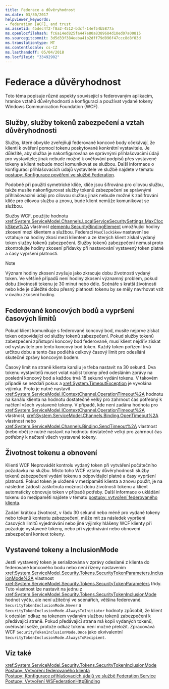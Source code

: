 ```yaml
---
title: Federace a důvěryhodnost
ms.date: 03/30/2017
helpviewer_keywords:
- federation [WCF], and trust
ms.assetid: 4bdec4f2-f8a2-4512-bdcf-14ef54b5877a
ms.openlocfilehash: fc6a14ed825fa447e80a8389684d10ed07a00815
ms.sourcegitcommit: 3d5d33f384eeba41b2dff79d096f47ccc8d8f03d
ms.translationtype: MT
ms.contentlocale: cs-CZ
ms.lasthandoff: 05/04/2018
ms.locfileid: "33492902"
---
```

# <a name="federation-and-trust"></a>Federace a důvěryhodnost
Toto téma popisuje různé aspekty související s federovaným aplikacím, hranice vztahů důvěryhodnosti a konfiguraci a používat vydané tokeny Windows Communication Foundation (WCF).  
  
## <a name="services-security-token-services-and-trust"></a>Služby, služby tokenů zabezpečení a vztah důvěryhodnosti  
 Služby, které obvykle zveřejňují federované koncové body očekávají, že klienti k ověření pomocí tokenu poskytované konkrétní vystavitele. Je důležité, aby služba je nakonfigurována se správnými přihlašovacími údaji pro vystavitele; jinak nebude možné k ověřování podpisů přes vystavené tokeny a klient nebude moci komunikovat se službou. Další informace o konfiguraci přihlašovacích údajů vystavitele ve službě najdete v tématu [postupy: Konfigurace pověření ve službě Federation](../../../../docs/framework/wcf/feature-details/how-to-configure-credentials-on-a-federation-service.md).  
  
 Podobně při použití symetrické klíče, klíče jsou šifrována pro cílovou službu, takže musíte nakonfigurovat služby tokenů zabezpečení se správnými přihlašovacími údaji pro cílovou službu; jinak nebude možné k zašifrování klíče pro cílovou službu a znovu, bude klient nemůže komunikovat se službou.  
  
 Služby WCF, použijte hodnotu <xref:System.ServiceModel.Channels.LocalServiceSecuritySettings.MaxClockSkew%2A> vlastnost [elementu SecurityBindingElement](../../../../docs/framework/wcf/diagnostics/wmi/securitybindingelement.md) umožňující hodiny zkosení mezi klientem a službou. Federaci `MaxClockSkew` nastavení se vztahuje na hodiny zkosí mezi klientem a ze kterých klient získal vydaný token služby tokenů zabezpečení. Služby tokenů zabezpečení nemusí proto zkontrolujte hodiny zkosení přídavky při nastavování vystavený token platné a časy vypršení platnosti.  
  
> [!NOTE]
>  Význam hodiny zkosení zvyšuje jako zkracuje dobu životnosti vydaný token. Ve většině případů není hodiny zkosení významný problém, pokud dobu životnosti tokenu je 30 minut nebo déle. Scénáře s kratší životnosti nebo kde je důležité dobu přesný platnosti tokenu by se měly navrhovat vzít v úvahu zkosení hodiny.  
  
## <a name="federated-endpoints-and-time-outs"></a>Federované koncových bodů a vypršení časových limitů  
 Pokud klient komunikuje s federované koncový bod, musíte nejprve získat token odpovídající od služby tokenů zabezpečení. Pokud služby tokenů zabezpečení zpřístupní koncový bod federované, musí klient nejdřív získat od vystavitele pro tento koncový bod token. Každý token pořízení trvá určitou dobu a tento čas podléhá celkový časový limit pro odesílání skutečné zprávy koncovým bodem.  
  
 Časový limit na straně klienta kanálu je třeba nastavit na 30 sekund. Dva tokenu vystavitelů muset volat načíst tokeny před odesláním zprávy na poslední koncový bod a každou trvá 15 sekund vydání tokenu. V takovém případě se nezdaří pokus a <xref:System.TimeoutException> je vyvolána výjimka. Proto je nutné nastavit <xref:System.ServiceModel.IContextChannel.OperationTimeout%2A> hodnotu na kanálu klienta na hodnotu dostatečně velký pro zahrnout čas potřebný k načtení všech vystavené tokeny. V případě, kde není zadána hodnota pro <xref:System.ServiceModel.IContextChannel.OperationTimeout%2A> vlastnost, <xref:System.ServiceModel.Channels.Binding.OpenTimeout%2A> vlastnost nebo <xref:System.ServiceModel.Channels.Binding.SendTimeout%2A> vlastnost (nebo obě) je nutné nastavit na hodnotu dostatečně velký pro zahrnout čas potřebný k načtení všech vystavené tokeny.  
  
## <a name="token-lifetime-and-renewal"></a>Životnost tokenu a obnovení  
 Klienti WCF Neprovádět kontrolu vydaný token při vytváření počátečního požadavku na službu.  Místo toho WCF vztahy důvěryhodnosti služby tokenů zabezpečení vydání tokenu s odpovídající platné a časy vypršení platnosti. Pokud token je uložené v mezipaměti klienta a znovu použít, je na následné žádosti zaškrtnuta možnost dobu životnosti tokenu a klient automaticky obnovuje token v případě potřeby. Další informace o ukládání tokenu do mezipaměti najdete v tématu [postupy: vytvoření federovaného klienta](../../../../docs/framework/wcf/feature-details/how-to-create-a-federated-client.md).  
  
 Zadání krátkou životnost, v řádu 30 sekund nebo méně pro vydané tokeny nebo tokenů kontextu zabezpečení, může mít za následek vypršení časových limitů vyjednávání nebo jiné výjimky hlášeny WCF klienty při požaduje vystavené tokeny, nebo při vyjednávání nebo obnovení zabezpečení kontext tokeny.  
  
## <a name="issued-tokens-and-inclusionmode"></a>Vystavené tokeny a InclusionMode  
 Jestli vystavený token je serializována v zprávy odeslané z klienta do federované koncového bodu nebo není řízeny nastavením <xref:System.ServiceModel.Security.Tokens.SecurityTokenParameters.InclusionMode%2A> vlastnost <xref:System.ServiceModel.Security.Tokens.SecurityTokenParameters> třídy. Tuto vlastnost lze nastavit na jednu z <xref:System.ServiceModel.Security.Tokens.SecurityTokenInclusionMode> hodnot výčtu, ale není užitečný ve scénářích, většina federované. `SecurityTokenInclusionMode.Never` a `SecurityTokenInclusionMode.AlwaysToInitiator` hodnoty způsobit, že klient k odeslání odkaz na tokenem vydaným službou tokenů zabezpečení k předávající straně. Pokud předávající strana má kopii vydaných tokenů, ověřování selže, protože odkaz tokenu není možné přeložit. Zpracovává WCF `SecurityTokenInclusionMode.Once` jako ekvivalentní `SecurityTokenInclusionMode.AlwaysToRecipient`.  
  
## <a name="see-also"></a>Viz také  
 <xref:System.ServiceModel.Security.Tokens.SecurityTokenInclusionMode>  
 [Postupy: Vytvoření federovaného klienta](../../../../docs/framework/wcf/feature-details/how-to-create-a-federated-client.md)  
 [Postupy: Konfigurace přihlašovacích údajů ve službě Federation Service](../../../../docs/framework/wcf/feature-details/how-to-configure-credentials-on-a-federation-service.md)  
 [Postupy: Vytvoření WSFederationHttpBinding](../../../../docs/framework/wcf/feature-details/how-to-create-a-wsfederationhttpbinding.md)
